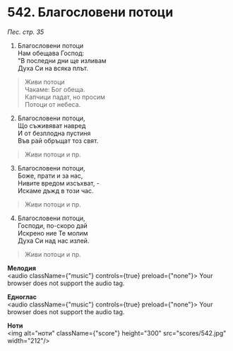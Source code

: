 # 542. Благословени потоци

_Пес. стр. 35_

1. Благословени потоци  
Нам обещава Господ:  
"В последни дни ще изливам  
Духа Си на всяка плът.  

> Живи потоци  
> Чакаме: Бог обеща.  
> Капчици падат, но просим  
> Потоци от небеса.  

2. Благословени потоци,  
Що съживяват навред  
И от безплодна пустиня  
Във рай обръщат тоз свят.  

> Живи потоци и пр.  

3. Благословени потоци,  
Боже, прати и за нас,  
Нивите вредом изсъхват, -  
Искаме дъжд в този час.  

> Живи потоци и пр.  

4. Благословени потоци,  
Господи, по-скоро дай  
Искрено ние Те молим  
Духа Си над нас излей.  

> Живи потоци и пр.

**Мелодия**  
<audio className={"music"} controls={true} preload={"none"}>
    <source src="mp3/542.mp3" type="audio/mpeg"/>
    Your browser does not support the audio tag.
</audio>

**Едноглас**  
<audio className={"music"} controls={true} preload={"none"}>
    <source src="transp/542.mp3" type="audio/mpeg"/>
    Your browser does not support the audio tag.
</audio>

**Ноти**  
<img alt="ноти" className={"score"} height="300" src="scores/542.jpg" width="212"/>
